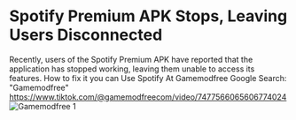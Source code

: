 # Spotify Premium APK Stops, Leaving Users Disconnected

Recently, users of the Spotify Premium APK have reported that the application has stopped working, leaving them unable to access its features. 
How to fix it you can
Use Spotify At Gamemodfree
Google Search: "Gamemodfree"
https://www.tiktok.com/@gamemodfreecom/video/7477566065606774024
![Gamemodfree 1](https://github.com/user-attachments/assets/971eddf2-1727-4de5-9099-5448bcaf4d86)
